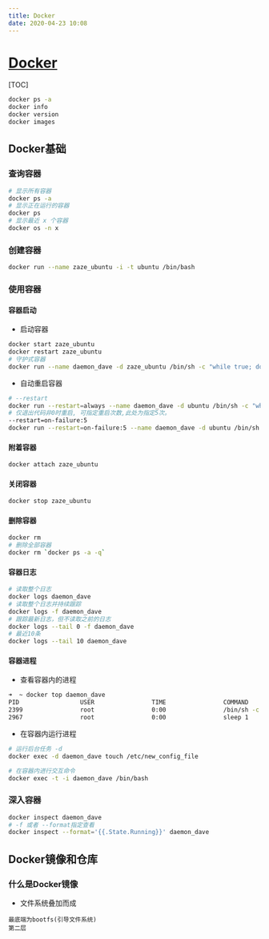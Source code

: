 ```yaml
---
title: Docker
date: 2020-04-23 10:08
---
```



# [Docker](https://hub.docker.com/)
 
[TOC]
```bash
docker ps -a
docker info 
docker version
docker images
```

## Docker基础
### 查询容器
```bash
# 显示所有容器
docker ps -a
# 显示正在运行的容器
docker ps
# 显示最近 x 个容器
docker os -n x
```

### 创建容器
```bash
docker run --name zaze_ubuntu -i -t ubuntu /bin/bash
```

### 使用容器
#### 容器启动
- 启动容器
```bash
docker start zaze_ubuntu
docker restart zaze_ubuntu
# 守护式容器
docker run --name daemon_dave -d zaze_ubuntu /bin/sh -c "while true; do echo hello world; sleep 1;  done"
```
- 自动重启容器
```bash
# --restart
docker run --restart=always --name daemon_dave -d ubuntu /bin/sh -c "while true; do echo hello world; sleep 1; done"
# 仅退出代码非0时重启, 可指定重启次数,此处为指定5次。
--restart=on-failure:5
docker run --restart=on-failure:5 --name daemon_dave -d ubuntu /bin/sh -c "while true; do echo hello world; sleep 1; done"
```

#### 附着容器
```bash
docker attach zaze_ubuntu
```

#### 关闭容器
```bash
docker stop zaze_ubuntu
```

#### 删除容器
```bash
docker rm 
# 删除全部容器
docker rm `docker ps -a -q`
```
#### 容器日志
```bash
# 读取整个日志
docker logs daemon_dave
# 读取整个日志并持续跟踪
docker logs -f daemon_dave
# 跟踪最新日志，但不读取之前的日志
docker logs --tail 0 -f daemon_dave
# 最近10条
docker logs --tail 10 daemon_dave
```

#### 容器进程
- 查看容器内的进程
```bash
➜  ~ docker top daemon_dave
PID                 USER                TIME                COMMAND
2399                root                0:00                /bin/sh -c while true; do echo hello world; sleep 1; done
2967                root                0:00                sleep 1
```
- 在容器内运行进程
```bash
# 运行后台任务 -d
docker exec -d daemon_dave touch /etc/new_config_file

# 在容器内进行交互命令
docker exec -t -i daemon_dave /bin/bash
```

### 深入容器
```bash
docker inspect daemon_dave
# -f 或者 --format指定查看
docker inspect --format='{{.State.Running}}' daemon_dave
```


## Docker镜像和仓库
### 什么是Docker镜像
- 文件系统叠加而成
```
最底端为bootfs(引导文件系统)
第二层
```




